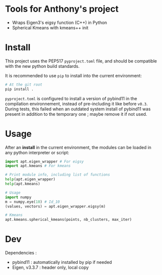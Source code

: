 # Tools for Anthony's project #

- Wraps Eigen3's eigsy function (C++) in Python
- Spherical Kmeans with kmeans++ init

# Install #

This project uses the PEP517 `pyproject.toml` file, and should be compatible with the new python build standards.

It is recommended to use `pip` to install into the current environment:
```bash
# At the git root
pip install .
```

`pyproject.toml` is configured to install a version of pybind11 in the compilation environnement, instead of pre-including it like before `v0.3`.
During tests, this failed when an outdated system install of pybind11 was present in addition to the temporary one ; maybe remove it if not used.

# Usage #

After an **install** in the current environment, the modules can be loaded in any python interpreter or script:
```python
import apt.eigen_wrapper # For eigsy
import apt.kmeans # For kmeans

# Print module info, including list of functions
help(apt.eigen_wrapper)
help(apt.kmeans)

# Usage
import numpy
m = numpy.eye(10) # Id_10
(values, vectors) = apt.eigen_wrapper.eigsy(m)

# Kmeans
apt.kmeans.spherical_kmeans(points, nb_clusters, max_iter)
```

# Dev #

Dependencies :
 * pybind11 : automatically installed by pip if needed
 * Eigen, v3.3.7 : header only, local copy